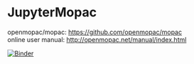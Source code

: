# JupyterMopac  
openmopac/mopac: https://github.com/openmopac/mopac  
online user manual: http://openmopac.net/manual/index.html  

[![Binder](https://mybinder.org/badge_logo.svg)](https://mybinder.org/v2/gh/RyokoKuga/JupyterMopac/main?labpath=MOPAC_RUN.ipynb)  
